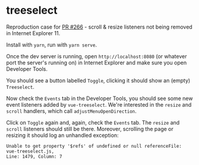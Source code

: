 # treeselect

Reproduction case for [PR #266](https://github.com/riophae/vue-treeselect/pull/266) - scroll & resize listeners not being removed in Internet Explorer 11.

Install with `yarn`, run with `yarn serve`.

Once the dev server is running, open `http://localhost:8080` (or whatever port the server's running on) in Internet Explorer and make sure you open Developer Tools. 

You should see a button labelled `Toggle`, clicking it should show an (empty) `Treeselect`.

Now check the `Events` tab in the Developer Tools, you should see some new event listeners added by `vue-treeselect`. We're interested in the `resize` and `scroll` handlers, which call `adjustMenuOpenDirection`.

Click on `Toggle` again and, again, check the `Events` tab. The `resize` and `scroll` listeners should still be there. Moreover, scrolling the page or resizing it should log an unhandled exception:

```
Unable to get property '$refs' of undefined or null referenceFile: vue-treeselect.js, 
Line: 1479, Column: 7
```
